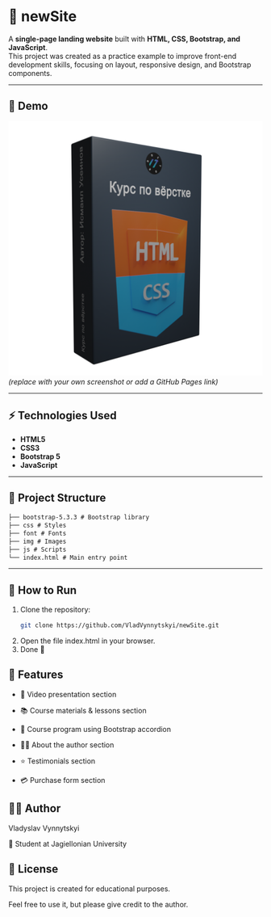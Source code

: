 # 🎨 newSite

A **single-page landing website** built with **HTML, CSS, Bootstrap, and JavaScript**.  
This project was created as a practice example to improve front-end development skills, focusing on layout, responsive design, and Bootstrap components.

---

## 📸 Demo

![Preview Screenshot](img/preview.png)  
*(replace with your own screenshot or add a GitHub Pages link)*

---

## ⚡ Technologies Used
- **HTML5**
- **CSS3**
- **Bootstrap 5**
- **JavaScript**

---

## 📂 Project Structure
```
├── bootstrap-5.3.3 # Bootstrap library
├── css # Styles
├── font # Fonts
├── img # Images
├── js # Scripts
└── index.html # Main entry point
```


---

## 🚀 How to Run
1. Clone the repository:
   ```bash
   git clone https://github.com/VladVynnytskyi/newSite.git
2. Open the file index.html in your browser.
3. Done 🎉

## 📖 Features
- 🎥 Video presentation section

- 📚 Course materials & lessons section

- 📂 Course program using Bootstrap accordion

- 👨‍🏫 About the author section

- ⭐ Testimonials section

- 💳 Purchase form section

## 👨‍💻 Author

Vladyslav Vynnytskyi

📌 Student at Jagiellonian University

## 📜 License

This project is created for educational purposes.

Feel free to use it, but please give credit to the author.